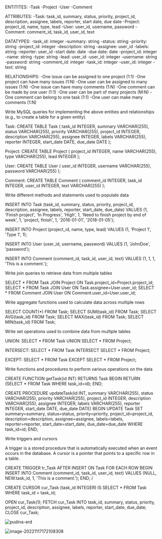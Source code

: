 ENTITITES:
-Task
-Project
-User
-Comment

ATTRIBUTES:
-Task: task_id, summary, status, priority, project_id, description, assignee, labels, reporter, start date, due date
-Project: project_id, name, type, lead
-User: user_id, username, password
-Comment: comment_id, task_id, user_id, text

DATATYPES:
-task_id: integer
-summary: string
-status: string
-priority: string
-project_id: integer
-description: string
-assignee: user_id
-labels: string
-reporter: user_id
-start date: date
-due date: date
-project_id: integer
-name: string
-type: string
-lead: user_id
-user_id: integer
-username: string
-password: string
-comment_id: integer
-task_id: integer
-user_id: integer
-text: string

RELATIONSHIPS:
-One issue can be assigned to one project (1:1)
-One project can have many issues (1:N)
-One user can be assigned to many issues (1:N)
-One issue can have many comments (1:N)
-One comment can be made by one user (1:1)
-One user can be part of many projects (M:N)
-One comment can belong to one task (1:1)
-One user can make many comments (1:N)

Write MySQL queries for implementing the above entities and relationships (e.g., to create a table for a given entity).

Task: 
CREATE TABLE Task (
task_id INTEGER,
summary VARCHAR(255),
status VARCHAR(255),
priority VARCHAR(255),
project_id INTEGER,
description VARCHAR(255),
assignee INTEGER,
labels VARCHAR(255),
reporter INTEGER,
start_date DATE,
due_date DATE
);

Project: 
CREATE TABLE Project (
project_id INTEGER,
name VARCHAR(255),
type VARCHAR(255),
lead INTEGER
);

User: 
CREATE TABLE User (
user_id INTEGER,
username VARCHAR(255),
password VARCHAR(255)
);

Comment: 
CREATE TABLE Comment (
comment_id INTEGER,
task_id INTEGER,
user_id INTEGER,
text VARCHAR(255)
);

Write different methods and statements used to populate data

INSERT INTO Task (task_id, summary, status, priority, project_id, description, assignee, labels, reporter, start_date, due_date)
VALUES (1, 'Finish project', 'In Progress', 'High', 1, 'Need to finish project by end of week', 1, 'project, finish', 1, '2018-01-01', '2018-01-05');

INSERT INTO Project (project_id, name, type, lead)
VALUES (1, 'Project 1', 'Type 1', 1);

INSERT INTO User (user_id, username, password)
VALUES (1, 'JohnDoe', 'password');

INSERT INTO Comment (comment_id, task_id, user_id, text)
VALUES (1, 1, 1, 'This is a comment.');

Write join queries to retrieve data from multiple tables

SELECT * FROM Task JOIN Project ON Task.project_id=Project.project_id;
SELECT * FROM Task JOIN User ON Task.assignee=User.user_id;
SELECT * FROM Comment JOIN User ON Comment.user_id=User.user_id;

Write aggregate functions used to calculate data across multiple rows

SELECT COUNT(*) FROM Task;
SELECT SUM(task_id) FROM Task;
SELECT AVG(task_id) FROM Task;
SELECT MAX(task_id) FROM Task;
SELECT MIN(task_id) FROM Task;

Write set operations used to combine data from multiple tables

UNION:
SELECT * FROM Task UNION SELECT * FROM Project;

INTERSECT:
SELECT * FROM Task INTERSECT SELECT * FROM Project;

EXCEPT:
SELECT * FROM Task EXCEPT SELECT * FROM Project;

Write functions and procedures to perform various operations on the data

CREATE FUNCTION getTask(id INT) RETURNS Task
BEGIN
    RETURN (SELECT * FROM Task WHERE task_id=id);
END;

CREATE PROCEDURE updateTask(id INT, summary VARCHAR(255), status VARCHAR(255), priority VARCHAR(255), project_id INTEGER, description VARCHAR(255), assignee INTEGER, labels VARCHAR(255), reporter INTEGER, start_date DATE, due_date DATE)
BEGIN
    UPDATE Task SET summary=summary, status=status, priority=priority, project_id=project_id, description=description, assignee=assignee, labels=labels, reporter=reporter, start_date=start_date, due_date=due_date WHERE task_id=id;
END;



Write triggers and cursors



A trigger is a stored procedure that is automatically executed when an event occurs in the database. A cursor is a pointer that points to a specific row in a table. 

CREATE TRIGGER tr_Task
AFTER INSERT ON Task
FOR EACH ROW
BEGIN
INSERT INTO Comment (comment_id, task_id, user_id, text)
VALUES (NULL, NEW.task_id, 1, 'This is a comment.');
END;
/

CREATE CURSOR cur_Task (task_id INTEGER)
IS
SELECT * FROM Task WHERE task_id = task_id;

OPEN cur_Task(1);
FETCH cur_Task INTO task_id, summary, status, priority, project_id, description, assignee, labels, reporter, start_date, due_date;
CLOSE cur_Task;

![pudina-erd](C:\Desktop\_MyFolders\MyProjects\pudina\assets\images\pudina-erd.png)

![image-20221117172108308](C:\Users\dchaw\AppData\Roaming\Typora\typora-user-images\image-20221117172108308.png)